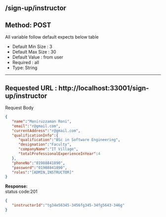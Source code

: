 
## /sign-up/instructor

## Method: POST
All variable follow  default expects below table
* Default Min Size : 3
* Default Max Size : 30
* Default Value : from user
* Required : all
* Type: String

---
Requested URL : http://localhost:33001/sign-up/instructor<br>
--

Request Body
```json
{
   "name":"Moniruzzaman Roni",
   "email":"r@gmail.com",
   "currentAddress":"r@gmail.com",
   "qualificationInfo":{
      "qualification":"BSc in Software Engineering",
      "designation":"Faculty",
      "companyName":"IT Village",
      "totalProfessionalExperienceInYear":4
   },
   "phoneNo":"01988841890",
   "password":"01988841890",
   "roles":"[ADMIN,INSTRUCTOR]"
}
```
**Response:** <br>
status code:201
```json
{
   "instructorId":"tg34e56345-3456fg345-34fg5643-346g"
}
```
